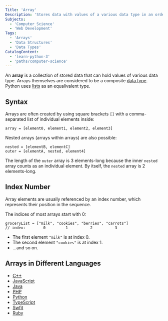 ```yaml
---
Title: 'Array'
Description: 'Stores data with values of a various data type in an ordered collection of elements.'
Subjects:
  - 'Computer Science'
  - 'Web Development'
Tags:
  - 'Arrays'
  - 'Data Structures'
  - 'Data Types'
CatalogContent:
  - 'learn-python-3'
  - 'paths/computer-science'
---
```


An **array** is a collection of stored data that can hold values of various data type. Arrays themselves are considered to be a composite [data type](https://www.codecademy.com/resources/docs/general/data-types). Python uses [lists](https://www.codecademy.com/resources/docs/python/lists) as an equalivalent type.

## Syntax

Arrays are often created by using square brackets `[]` with a comma-separated list of individual elements inside:

```pseudo
array = [element0, element1, element2, element3]
```

Nested arrays (arrays within arrays) are also possible:

```pseudo
nested = [elementB, elementC]
outer = [elementA, nested, element4]
```

The length of the `outer` array is 3 elements-long because the inner `nested` array counts as an individual element. By itself, the `nested` array is 2 elements-long.

## Index Number

Array elements are usually referenced by an index number, which represents their position in the sequence.

The indices of most arrays start with 0:

```pseudo
groceryList = ["milk", "cookies", "berries", "carrots"]
// index:        0         1          2          3
```

- The first element `"milk"` is at index 0.
- The second element `"cookies"` is at index 1.
- ...and so on.

## Arrays in Different Languages

- [C++](https://www.codecademy.com/resources/docs/cpp/arrays?utm_source=docs&utm_medium=docs&utm_campaign=docs_link_test&utm_content=docs_array)
- [JavaScript](https://www.codecademy.com/resources/docs/javascript/arrays?utm_source=docs&utm_medium=docs&utm_campaign=docs_link_test&utm_content=docs_array)
- [Java](https://www.codecademy.com/resources/docs/java/arrays?utm_source=docs&utm_medium=docs&utm_campaign=docs_link_test&utm_content=docs_array)
- [PHP](https://www.codecademy.com/resources/docs/php/arrays?utm_source=docs&utm_medium=docs&utm_campaign=docs_link_test&utm_content=docs_array)
- [Python](https://www.codecademy.com/resources/docs/python/lists?utm_source=docs&utm_medium=docs&utm_campaign=docs_link_test&utm_content=docs_list)
- [TypeScript](https://www.codecademy.com/resources/docs/typescript/arrays?utm_source=docs&utm_medium=docs&utm_campaign=docs_link_test&utm_content=docs_array)
- [Swfit](https://www.codecademy.com/resources/docs/swift/arrays?utm_source=docs&utm_medium=docs&utm_campaign=docs_link_test&utm_content=docs_array)
- [Ruby](https://www.codecademy.com/resources/docs/ruby/arrays?utm_source=docs&utm_medium=docs&utm_campaign=docs_link_test&utm_content=docs_array)

